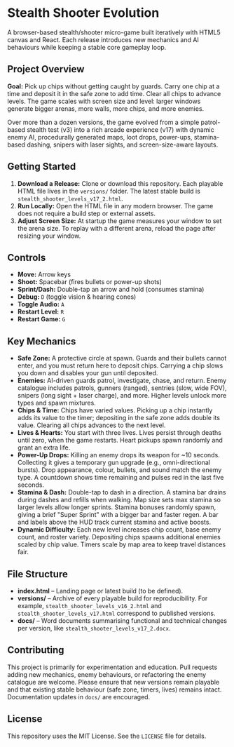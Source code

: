 # Stealth Shooter Evolution

A browser-based stealth/shooter micro-game built iteratively with HTML5 canvas and React.  Each release introduces new mechanics and AI behaviours while keeping a stable core gameplay loop.

## Project Overview

**Goal:** Pick up chips without getting caught by guards.  Carry one chip at a time and deposit it in the safe zone to add time.  Clear all chips to advance levels.  The game scales with screen size and level: larger windows generate bigger arenas, more walls, more chips, and more enemies.

Over more than a dozen versions, the game evolved from a simple patrol-based stealth test (v3) into a rich arcade experience (v17) with dynamic enemy AI, procedurally generated maps, loot drops, power-ups, stamina-based dashing, snipers with laser sights, and screen-size-aware layouts.

## Getting Started

1. **Download a Release:** Clone or download this repository.  Each playable HTML file lives in the `versions/` folder.  The latest stable build is `stealth_shooter_levels_v17_2.html`.
2. **Run Locally:** Open the HTML file in any modern browser.  The game does not require a build step or external assets.
3. **Adjust Screen Size:** At startup the game measures your window to set the arena size.  To replay with a different arena, reload the page after resizing your window.

## Controls

- **Move:** Arrow keys
- **Shoot:** Spacebar (fires bullets or power-up shots)
- **Sprint/Dash:** Double-tap an arrow and hold (consumes stamina)
- **Debug:** `D` (toggle vision & hearing cones)
- **Toggle Audio:** `A`
- **Restart Level:** `R`
- **Restart Game:** `G`

## Key Mechanics

- **Safe Zone:** A protective circle at spawn.  Guards and their bullets cannot enter, and you must return here to deposit chips.  Carrying a chip slows you down and disables your gun until deposited.
- **Enemies:**  AI-driven guards patrol, investigate, chase, and return.  Enemy catalogue includes patrols, gunners (ranged), sentries (slow, wide FOV), snipers (long sight + laser charge), and more.  Higher levels unlock more types and spawn mixtures.
- **Chips & Time:** Chips have varied values.  Picking up a chip instantly adds its value to the timer; depositing in the safe zone adds double its value.  Clearing all chips advances to the next level.
- **Lives & Hearts:** You start with three lives.  Lives persist through deaths until zero, when the game restarts.  Heart pickups spawn randomly and grant an extra life.
- **Power-Up Drops:** Killing an enemy drops its weapon for ~10 seconds.  Collecting it gives a temporary gun upgrade (e.g., omni-directional bursts).  Drop appearance, colour, bullets, and sound match the enemy type.  A countdown shows time remaining and pulses red in the last five seconds.
- **Stamina & Dash:** Double-tap to dash in a direction.  A stamina bar drains during dashes and refills when walking.  Map size sets max stamina so larger levels allow longer sprints.  Stamina bonuses randomly spawn, giving a brief "Super Sprint" with a bigger bar and faster regen.  A bar and labels above the HUD track current stamina and active boosts.
- **Dynamic Difficulty:** Each new level increases chip count, base enemy count, and roster variety.  Depositing chips spawns additional enemies scaled by chip value.  Timers scale by map area to keep travel distances fair.

## File Structure

- **index.html** – Landing page or latest build (to be defined).
- **versions/** – Archive of every playable build for reproducibility.  For example, `stealth_shooter_levels_v16_2.html` and `stealth_shooter_levels_v17.html` correspond to published versions.
- **docs/** – Word documents summarising functional and technical changes per version, like `stealth_shooter_levels_v17_2.docx`.

## Contributing

This project is primarily for experimentation and education.  Pull requests adding new mechanics, enemy behaviours, or refactoring the enemy catalogue are welcome.  Please ensure that new versions remain playable and that existing stable behaviour (safe zone, timers, lives) remains intact.  Documentation updates in `docs/` are encouraged.

## License

This repository uses the MIT License.  See the `LICENSE` file for details.

